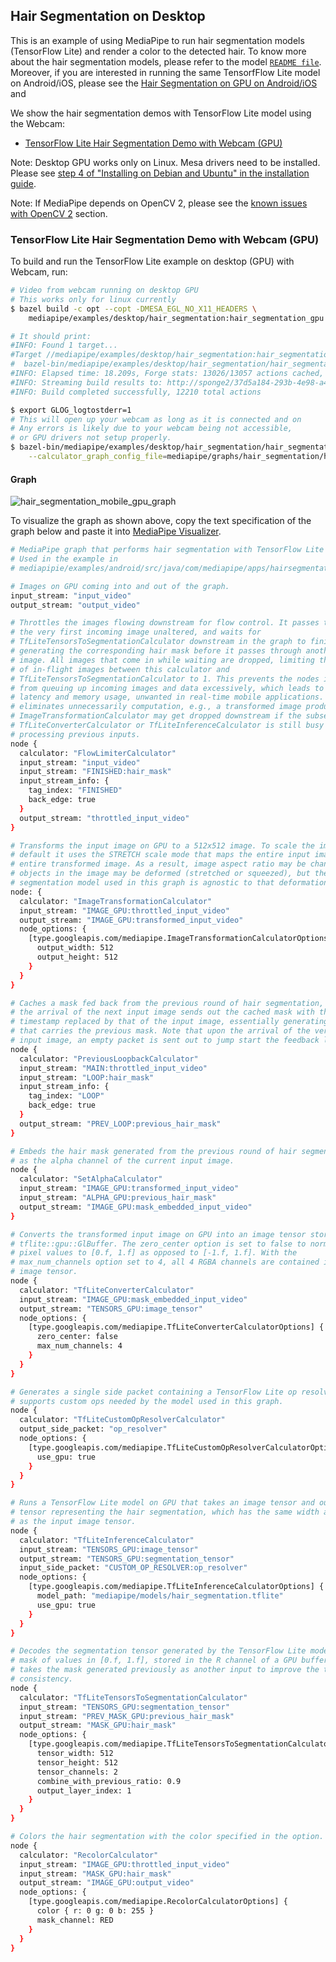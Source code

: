 ## Hair Segmentation on Desktop

This is an example of using MediaPipe to run hair segmentation models
(TensorFlow Lite) and render a color to the detected hair. To know more about
the hair segmentation models, please refer to the model [`README file`].
Moreover, if you are interested in running the same TensorfFlow Lite model on
Android/iOS, please see the
[Hair Segmentation on GPU on Android/iOS](hair_segmentation_mobile_gpu.md) and

We show the hair segmentation demos with TensorFlow Lite model using the Webcam:

-   [TensorFlow Lite Hair Segmentation Demo with Webcam (GPU)](#tensorflow-lite-hair-segmentation-demo-with-webcam-gpu)

Note: Desktop GPU works only on Linux. Mesa drivers need to be installed. Please
see
[step 4 of "Installing on Debian and Ubuntu" in the installation guide](./install.md).

Note: If MediaPipe depends on OpenCV 2, please see the [known issues with OpenCV 2](#known-issues-with-opencv-2) section.

### TensorFlow Lite Hair Segmentation Demo with Webcam (GPU)

To build and run the TensorFlow Lite example on desktop (GPU) with Webcam, run:

```bash
# Video from webcam running on desktop GPU
# This works only for linux currently
$ bazel build -c opt --copt -DMESA_EGL_NO_X11_HEADERS \
    mediapipe/examples/desktop/hair_segmentation:hair_segmentation_gpu

# It should print:
#INFO: Found 1 target...
#Target //mediapipe/examples/desktop/hair_segmentation:hair_segmentation_gpu up-to-date:
#  bazel-bin/mediapipe/examples/desktop/hair_segmentation/hair_segmentation_gpu
#INFO: Elapsed time: 18.209s, Forge stats: 13026/13057 actions cached, 20.8s CPU used, 0.0s queue time, 89.3 MB ObjFS output (novel bytes: 87.4 MB), 0.0 MB local output, Critical Path: 11.88s, Remote (86.01% of the time): [queue: 0.00%, network: 16.83%, setup: 4.59%, process: 38.92%]
#INFO: Streaming build results to: http://sponge2/37d5a184-293b-4e98-a43e-b22084db3142
#INFO: Build completed successfully, 12210 total actions

$ export GLOG_logtostderr=1
# This will open up your webcam as long as it is connected and on
# Any errors is likely due to your webcam being not accessible,
# or GPU drivers not setup properly.
$ bazel-bin/mediapipe/examples/desktop/hair_segmentation/hair_segmentation_gpu \
    --calculator_graph_config_file=mediapipe/graphs/hair_segmentation/hair_segmentation_mobile_gpu.pbtxt
```

#### Graph

![hair_segmentation_mobile_gpu_graph](images/mobile/hair_segmentation_mobile_gpu.png)

To visualize the graph as shown above, copy the text specification of the graph
below and paste it into
[MediaPipe Visualizer](https://viz.mediapipe.dev).

```bash
# MediaPipe graph that performs hair segmentation with TensorFlow Lite on GPU.
# Used in the example in
# mediapipie/examples/android/src/java/com/mediapipe/apps/hairsegmentationgpu.

# Images on GPU coming into and out of the graph.
input_stream: "input_video"
output_stream: "output_video"

# Throttles the images flowing downstream for flow control. It passes through
# the very first incoming image unaltered, and waits for
# TfLiteTensorsToSegmentationCalculator downstream in the graph to finish
# generating the corresponding hair mask before it passes through another
# image. All images that come in while waiting are dropped, limiting the number
# of in-flight images between this calculator and
# TfLiteTensorsToSegmentationCalculator to 1. This prevents the nodes in between
# from queuing up incoming images and data excessively, which leads to increased
# latency and memory usage, unwanted in real-time mobile applications. It also
# eliminates unnecessarily computation, e.g., a transformed image produced by
# ImageTransformationCalculator may get dropped downstream if the subsequent
# TfLiteConverterCalculator or TfLiteInferenceCalculator is still busy
# processing previous inputs.
node {
  calculator: "FlowLimiterCalculator"
  input_stream: "input_video"
  input_stream: "FINISHED:hair_mask"
  input_stream_info: {
    tag_index: "FINISHED"
    back_edge: true
  }
  output_stream: "throttled_input_video"
}

# Transforms the input image on GPU to a 512x512 image. To scale the image, by
# default it uses the STRETCH scale mode that maps the entire input image to the
# entire transformed image. As a result, image aspect ratio may be changed and
# objects in the image may be deformed (stretched or squeezed), but the hair
# segmentation model used in this graph is agnostic to that deformation.
node: {
  calculator: "ImageTransformationCalculator"
  input_stream: "IMAGE_GPU:throttled_input_video"
  output_stream: "IMAGE_GPU:transformed_input_video"
  node_options: {
    [type.googleapis.com/mediapipe.ImageTransformationCalculatorOptions] {
      output_width: 512
      output_height: 512
    }
  }
}

# Caches a mask fed back from the previous round of hair segmentation, and upon
# the arrival of the next input image sends out the cached mask with the
# timestamp replaced by that of the input image, essentially generating a packet
# that carries the previous mask. Note that upon the arrival of the very first
# input image, an empty packet is sent out to jump start the feedback loop.
node {
  calculator: "PreviousLoopbackCalculator"
  input_stream: "MAIN:throttled_input_video"
  input_stream: "LOOP:hair_mask"
  input_stream_info: {
    tag_index: "LOOP"
    back_edge: true
  }
  output_stream: "PREV_LOOP:previous_hair_mask"
}

# Embeds the hair mask generated from the previous round of hair segmentation
# as the alpha channel of the current input image.
node {
  calculator: "SetAlphaCalculator"
  input_stream: "IMAGE_GPU:transformed_input_video"
  input_stream: "ALPHA_GPU:previous_hair_mask"
  output_stream: "IMAGE_GPU:mask_embedded_input_video"
}

# Converts the transformed input image on GPU into an image tensor stored in
# tflite::gpu::GlBuffer. The zero_center option is set to false to normalize the
# pixel values to [0.f, 1.f] as opposed to [-1.f, 1.f]. With the
# max_num_channels option set to 4, all 4 RGBA channels are contained in the
# image tensor.
node {
  calculator: "TfLiteConverterCalculator"
  input_stream: "IMAGE_GPU:mask_embedded_input_video"
  output_stream: "TENSORS_GPU:image_tensor"
  node_options: {
    [type.googleapis.com/mediapipe.TfLiteConverterCalculatorOptions] {
      zero_center: false
      max_num_channels: 4
    }
  }
}

# Generates a single side packet containing a TensorFlow Lite op resolver that
# supports custom ops needed by the model used in this graph.
node {
  calculator: "TfLiteCustomOpResolverCalculator"
  output_side_packet: "op_resolver"
  node_options: {
    [type.googleapis.com/mediapipe.TfLiteCustomOpResolverCalculatorOptions] {
      use_gpu: true
    }
  }
}

# Runs a TensorFlow Lite model on GPU that takes an image tensor and outputs a
# tensor representing the hair segmentation, which has the same width and height
# as the input image tensor.
node {
  calculator: "TfLiteInferenceCalculator"
  input_stream: "TENSORS_GPU:image_tensor"
  output_stream: "TENSORS_GPU:segmentation_tensor"
  input_side_packet: "CUSTOM_OP_RESOLVER:op_resolver"
  node_options: {
    [type.googleapis.com/mediapipe.TfLiteInferenceCalculatorOptions] {
      model_path: "mediapipe/models/hair_segmentation.tflite"
      use_gpu: true
    }
  }
}

# Decodes the segmentation tensor generated by the TensorFlow Lite model into a
# mask of values in [0.f, 1.f], stored in the R channel of a GPU buffer. It also
# takes the mask generated previously as another input to improve the temporal
# consistency.
node {
  calculator: "TfLiteTensorsToSegmentationCalculator"
  input_stream: "TENSORS_GPU:segmentation_tensor"
  input_stream: "PREV_MASK_GPU:previous_hair_mask"
  output_stream: "MASK_GPU:hair_mask"
  node_options: {
    [type.googleapis.com/mediapipe.TfLiteTensorsToSegmentationCalculatorOptions] {
      tensor_width: 512
      tensor_height: 512
      tensor_channels: 2
      combine_with_previous_ratio: 0.9
      output_layer_index: 1
    }
  }
}

# Colors the hair segmentation with the color specified in the option.
node {
  calculator: "RecolorCalculator"
  input_stream: "IMAGE_GPU:throttled_input_video"
  input_stream: "MASK_GPU:hair_mask"
  output_stream: "IMAGE_GPU:output_video"
  node_options: {
    [type.googleapis.com/mediapipe.RecolorCalculatorOptions] {
      color { r: 0 g: 0 b: 255 }
      mask_channel: RED
    }
  }
}
```

[`README file`]:https://github.com/google/mediapipe/tree/master/mediapipe/README.md
